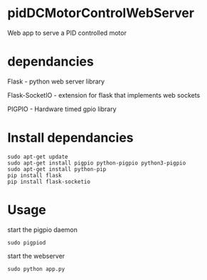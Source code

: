 # pidDCMotorControlWebServer

Web app to serve a PID controlled motor

# dependancies

Flask - python web server library

Flask-SocketIO - extension for flask that implements web sockets

PIGPIO - Hardware timed gpio library

# Install dependancies

	sudo apt-get update
	sudo apt-get install pigpio python-pigpio python3-pigpio
	sudo apt-get install python-pip
	pip install flask
	pip install flask-socketio

# Usage

start the pigpio daemon

	sudo pigpiod

start the webserver

	sudo python app.py
